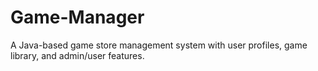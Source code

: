 # Game-Manager
A Java-based game store management system with user profiles, game library, and admin/user features.

